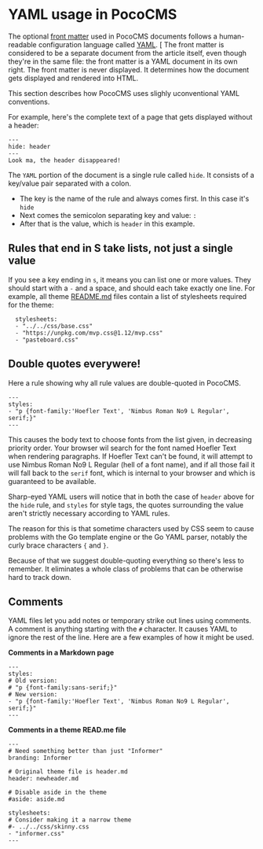 # YAML usage in PocoCMS

The optional [front matter](front-matter.html) used in PocoCMS documents follows
a human-readable configuration language called [YAML](https://yaml.org/). [
The front matter is considered to be a separate document from the article
itself, even though they're in the same file: the front matter
is a YAML document in its own right. The front matter is never displayed.
It determines how the document gets displayed and rendered into HTML. 

This section describes how PocoCMS uses slighly uconventional YAML conventions.

For example, here's the complete text of a page that gets displayed
without a header:

```
---
hide: header
---
Look ma, the header disappeared!
```

The `YAML` portion of the document is a single rule called `hide`.
It consists of a key/value pair separated with a colon. 

* The key is the name of the rule and always comes first. In this case it's `hide`
* Next comes the semicolon separating key and value: `:`
* After that is the value, which is `header` in this example.

## Rules that end in S take lists, not just a single value

If you see a key ending in `s`, it means you can list one or more values.
They should start with a `-` and a space, and should each take exactly one line. 
For example, all theme [README.md](themes-overview#readmemd) 
files contain a list of stylesheets required for the theme:

      stylesheets:
      - "../../css/base.css"
      - "https://unpkg.com/mvp.css@1.12/mvp.css"
      - "pasteboard.css"


## Double quotes everywere!

Here a rule showing why all rule values are double-quoted in PocoCMS.

```
---
styles:
- "p {font-family:'Hoefler Text', 'Nimbus Roman No9 L Regular', serif;}"
---
```

This causes the body text to choose fonts from the list given, in
decreasing priority order. Your browser
wil search for the font named Hoefler Text when rendering paragraphs. If
Hoefler Text can't be found, it will attempt to use Nimbus Roman No9 L Regular
(hell of a font name), and if all those fail it will fall back to the 
`serif` font, which is internal to your browser and which is guaranteed 
to be available.

Sharp-eyed YAML users will notice that in both the case of `header` above
for the `hide` rule, and `styles` for style tags, the quotes surrounding
the value aren't strictly necessary according to YAML rules.

The reason for this is that sometime characters used by CSS seem to cause
problems with the Go template engine or the Go YAML parser, notably the
curly brace characters `{` and `}`. 

Because of that we suggest double-quoting everything so there's less to
remember. It eliminates a whole class of problems that can be otherwise
hard to track down.

## Comments

YAML files let you add notes or temporary strike out lines
using comments. A comment is anything starting with the `#`
character. It causes YAML to ignore the rest of the line.
Here are a few examples of how it might be used.


**Comments in a Markdown page**  

```
---
styles:
# Old version:
# "p {font-family:sans-serif;}"
# New version:
- "p {font-family:'Hoefler Text', 'Nimbus Roman No9 L Regular', serif;}"
---
```

**Comments in a theme READ.me file**  

```
---
# Need something better than just "Informer"
branding: Informer 

# Original theme file is header.md
header: newheader.md

# Disable aside in the theme
#aside: aside.md

stylesheets:
# Consider making it a narrow theme
#- ../../css/skinny.css
- "informer.css"
---
```



